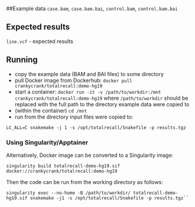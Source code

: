 ##Example data
`case.bam`, `case.bam.bai`,  `control.bam`,  `control.bam.bai`

## Expected results
`line.vcf` - expected results

## Running
- copy the example data (BAM and BAI files) to some directory
- pull Docker image from Dockerhub: `docker pull crankycrank/totalrecall:demo-hg19`
- start a container: `docker run -it -v /path/to/workdir:/mnt crankycrank/totalrecall:demo-hg19`
where `/path/to/workdir` should be replaced with the full path to the directory example data were copied to
- (within the container) `cd /mnt`
- run from the directory input files were copied to:
```
LC_ALL=C snakemake -j 1 -s /opt/totalrecall/Snakefile -p results.tgz
```

### Using Singularity/Apptainer
Alternatively, Docker image can be converted to a Singularity image:
```
singularity build totalrecall-demo-hg19.sif docker://crankycrank/totalrecall:demo-hg19
```
Then the code can be run from the working directory as follows:
```
singularity exec --no-home -B /path/to/workdir/ totalrecall-demo-hg19.sif snakemake -j1 -s /opt/totalrecall/Snakefile -p results.tgz``
```